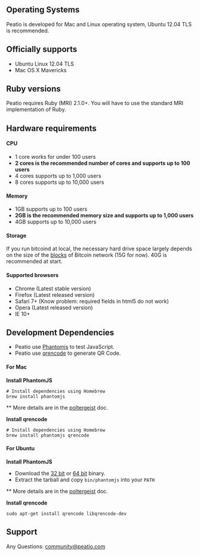 Operating Systems
-----------------

Peatio is developed for Mac and Linux operating system, Ubuntu 12.04 TLS is recommended.

## Officially supports

* Ubuntu Linux 12.04 TLS
* Mac OS X Mavericks

## Ruby versions

Peatio requires Ruby (MRI) 2.1.0+. You will have to use the standard MRI implementation of Ruby.

## Hardware requirements

#### CPU

* 1 core works for under 100 users
* **2 cores is the recommended number of cores and supports up to 100 users**
* 4 cores supports up to 1,000 users
* 8 cores supports up to 10,000 users

#### Memory

* 1GB supports up to 100 users
* **2GB is the recommended memory size and supports up to 1,000 users**
* 4GB supports up to 10,000 users

#### Storage

If you run bitcoind at local, the necessary hard drive space largely depends on the size of the [blocks](https://en.bitcoin.it/wiki/Blocks) of Bitcoin network (15G for now). 40G is recommended at start.


#### Supported browsers

* Chrome (Latest stable version)
* Firefox (Latest released version)
* Safari 7+ (Know problem: required fields in html5 do not work)
* Opera (Latest released version)
* IE 10+

## Development Dependencies

* Peatio use [Phantomjs](http://phantomjs.org/) to test JavaScript.
* Peatio use [qrencode](http://fukuchi.org/works/qrencode/index.html.en) to generate QR Code.

#### For Mac

**Install PhantomJS**

    # Install dependencies using Homebrew
    brew install phantomjs

** More details are in the [poltergeist](https://github.com/jonleighton/poltergeist/blob/master/README.md) doc.

**Install qrencode**

    # Install dependencies using Homebrew
    brew install phantomjs qrencode


#### For Ubuntu

**Install PhantomJS**

* Download the [32 bit](https://phantomjs.googlecode.com/files/phantomjs-1.9.2-linux-i686.tar.bz2)
or [64 bit](https://phantomjs.googlecode.com/files/phantomjs-1.9.2-linux-x86_64.tar.bz2)
binary.
* Extract the tarball and copy `bin/phantomjs` into your `PATH`

** More details are in the [poltergeist](https://github.com/jonleighton/poltergeist/blob/master/README.md) doc.


**Install qrencode**

    sudo apt-get install qrencode libqrencode-dev


## Support

Any Questions: [community@peatio.com](mailto:community@peatio.com)
